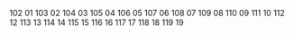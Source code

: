 102 01
103 02
104 03
105 04
106 05
107 06
108 07
109 08
110 09
111 10
112 12
113 13
114 14
115 15
116 16
117 17
118 18
119 19
